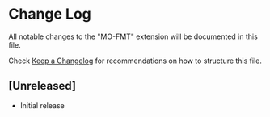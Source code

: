 # Change Log

All notable changes to the "MO-FMT" extension will be documented in this file.

Check [Keep a Changelog](http://keepachangelog.com/) for recommendations on how to structure this file.

## [Unreleased]

- Initial release